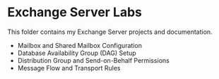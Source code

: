 # Exchange Server Labs

This folder contains my Exchange Server projects and documentation.

- Mailbox and Shared Mailbox Configuration  
- Database Availability Group (DAG) Setup  
- Distribution Group and Send-on-Behalf Permissions  
- Message Flow and Transport Rules  
